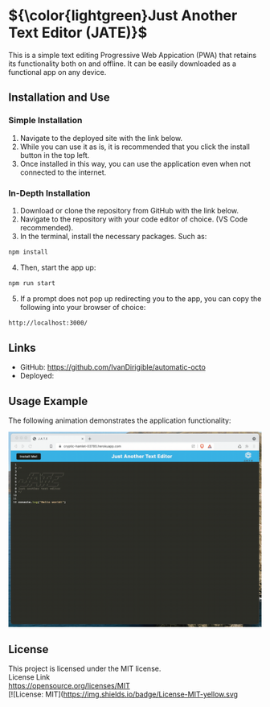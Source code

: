 # ${\color{lightgreen}Just Another Text Editor (JATE)}$

This is a simple text editing Progressive Web Appication (PWA) that retains its functionality both on and offline. It can be easily downloaded as a functional app on any device.

## Installation and Use

### Simple Installation
1. Navigate to the deployed site with the link below.
2. While you can use it as is, it is recommended that you click the install button in the top left.
3. Once installed in this way, you can use the application even when not connected to the internet.
 ### In-Depth Installation
1. Download or clone the repository from GitHub with the link below.
2. Navigate to the repository with your code editor of choice. (VS Code recommended).
3. In the terminal, install the necessary packages. Such as:
  ```bash
  npm install
  ```
4. Then, start the app up:
  ```bash
  npm run start
  ```
5. If a prompt does not pop up redirecting you to the app, you can copy the following into your browser of choice:
  ```bash
  http://localhost:3000/
  ```

## Links

* GitHub: https://github.com/IvanDirigible/automatic-octo
* Deployed: 

## Usage Example

The following animation demonstrates the application functionality:

![Demonstration of the Text Editing App being used in the browser and then installed.](./Assets/demo.gif)

## License
This project is licensed under the MIT license.  
License Link  
https://opensource.org/licenses/MIT   
[![License: MIT](https://img.shields.io/badge/License-MIT-yellow.svg